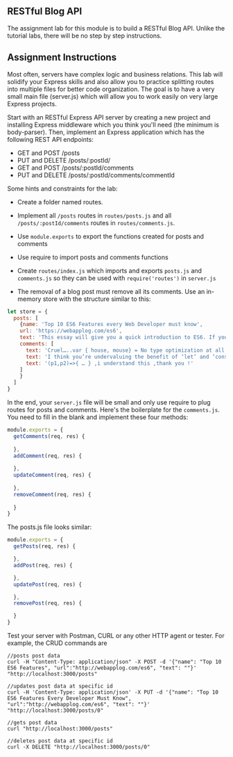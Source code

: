 ## RESTful Blog API

The assignment lab for this module is to build a RESTful Blog API. Unlike the tutorial labs, there will be no step by step instructions.

## Assignment Instructions

Most often, servers have complex logic and business relations. This lab will solidify your Express skills and also allow you to practice splitting routes into multiple files for better code organization. The goal is to have a very small main file (server.js) which will allow you to work easily on very large Express projects.

Start with an RESTful Express API server by creating a new project and installing Express middleware which you think you'll need (the minimum is body-parser). Then, implement an Express application which has the following REST API endpoints:


* GET and POST /posts
* PUT and DELETE /posts/:postId/
* GET and POST /posts/:postId/comments
* PUT and DELETE /posts/:postId/comments/commentId

Some hints and constraints for the lab:

* Create a folder named routes.
* Implement all `/posts` routes in `routes/posts.js` and all `/posts/:postId/comments` routes in `routes/comments.js`.

* Use `module.exports` to export the functions created for posts and comments

* Use require to import posts and comments functions

* Create `routes/index.js` which imports and exports `posts.js` and `comments.js` so they can be used with `require('routes')` in `server.js`

* The removal of a blog post must remove all its comments.
    Use an in-memory store with the structure similar to this:

```JavaScript
let store = {
  posts: [
    {name: 'Top 10 ES6 Features every Web Developer must know',
    url: 'https://webapplog.com/es6',
    text: 'This essay will give you a quick introduction to ES6. If you don’t know what is ES6, it’s a new JavaScript implementation.',
    comments: [
      text: 'Cruel…..var { house, mouse} = No type optimization at all',
      text: 'I think you’re undervaluing the benefit of ‘let’ and ‘const’.',
      text: '(p1,p2)=>{ … } ,i understand this ,thank you !'      
    ]
    }
  ]
}
```

In the end, your `server.js` file will be small and only use require to plug routes for posts and comments. Here's the boilerplate for the `comments.js`. You need to fill in the blank and implement these four methods:

```JavaScript
module.exports = {
  getComments(req, res) {
    
  }, 
  addComment(req, res) {
    
  },
  updateComment(req, res) {
    
  },
  removeComment(req, res) {
    
  }  
}
```

The posts.js file looks similar:

```JavaScript
module.exports = {
  getPosts(req, res) {

  },
  addPost(req, res) {

  },
  updatePost(req, res) {

  },
  removePost(req, res) {

  }
}
```

Test your server with Postman, CURL or any other HTTP agent or tester. For example, the CRUD commands are

```shell
//posts post data
curl -H "Content-Type: application/json" -X POST -d '{"name": "Top 10 ES6 Features", "url":"http://webapplog.com/es6", "text": ""}'  "http://localhost:3000/posts" 

//updates post data at specific id
curl -H 'Content-Type: application/json' -X PUT -d '{"name": "Top 10 ES6 Features Every Developer Must Know", "url":"http://webapplog.com/es6", "text": ""}' "http://localhost:3000/posts/0"

//gets post data
curl "http://localhost:3000/posts" 

//deletes post data at specific id
curl -X DELETE "http://localhost:3000/posts/0" 
```
